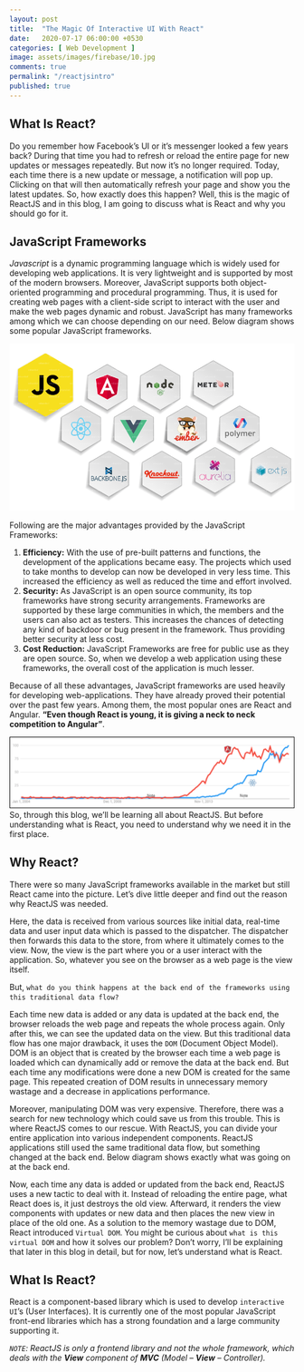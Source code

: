 ```yaml
---
layout: post
title:  "The Magic Of Interactive UI With React"
date:   2020-07-17 06:00:00 +0530
categories: [ Web Development ]
image: assets/images/firebase/10.jpg
comments: true
permalink: "/reactjsintro"
published: true
---
```

## What Is React?
Do you remember how Facebook’s UI or it’s messenger looked a few years back? During that time you had to refresh or reload the entire page for new updates or messages repeatedly. But now it’s no longer required. Today, each time there is a new update or message, a notification will pop up. Clicking on that will then automatically refresh your page and show you the latest updates. So, how exactly does this happen? Well, this is the magic of ReactJS and in this blog, I am going to discuss what is React and why you should go for it.
## JavaScript Frameworks
_Javascript_ is a dynamic programming language which is widely used for developing web applications. It is very lightweight and is supported by most of the modern browsers. Moreover, JavaScript supports both object-oriented programming and procedural programming. Thus, it is used for creating web pages with a client-side script to interact with the user and make the web pages dynamic and robust.
JavaScript has many frameworks among which we can choose depending on our need. Below diagram shows some popular JavaScript frameworks.

![javascript frameworks](/assets/images/firebase/11.png)

Following are the major advantages provided by the JavaScript Frameworks:

1. **Efficiency:** With the use of pre-built patterns and functions, the development of the applications became easy. The projects which used to take months to develop can now be developed in very less time. This increased the efficiency as well as reduced the time and effort involved.
2. **Security:** As JavaScript is an open source community, its top frameworks have strong security arrangements. Frameworks are supported by these large communities in which, the members and the users can also act as testers. This increases the chances of detecting any kind of backdoor or bug present in the framework. Thus providing better security at less cost.
3. **Cost Reduction:** JavaScript Frameworks are free for public use as they are open source. So, when we develop a web application using these frameworks, the overall cost of the application is much lesser.

Because of all these advantages, JavaScript frameworks are used heavily for developing web-applications. They have already proved their potential over the past few years. Among them, the most popular ones are React and Angular. **“Even though React is young, it is giving a neck to neck competition to Angular”**.

![angular vs reactjs](/assets/images/firebase/10.png)
So, through this blog, we’ll be learning all about ReactJS. But before understanding what is React, you need to understand why we need it in the first place.

## Why React?
There were so many JavaScript frameworks available in the market but still React came into the picture. Let’s dive little deeper and find out the reason why ReactJS was needed.

Here, the data is received from various sources like initial data, real-time data and user input data which is passed to the dispatcher. The dispatcher then forwards this data to the store, from where it ultimately comes to the view. Now, the view is the part where you or a user interact with the application. So, whatever you see on the browser as a web page is the view itself.

But, `what do you think happens at the back end of the frameworks using this traditional data flow?`

Each time new data is added or any data is updated at the back end, the browser reloads the web page and repeats the whole process again. Only after this, we can see the updated data on the view. But this traditional data flow has one major drawback, it uses the `DOM` (Document Object Model). DOM is an object that is created by the browser each time a web page is loaded which can dynamically add or remove the data at the back end. But each time any modifications were done a new DOM is created for the same page. This repeated creation of DOM results in unnecessary memory wastage and a decrease in applications performance.

Moreover, manipulating DOM was very expensive. Therefore, there was a search for new technology which could save us from this trouble. This is where ReactJS comes to our rescue. With ReactJS, you can divide your entire application into various independent components. ReactJS applications still used the same traditional data flow, but something changed at the back end. Below diagram shows exactly what was going on at the back end.

Now, each time any data is added or updated from the back end, ReactJS uses a new tactic to deal with it. Instead of reloading the entire page, what React does is, it just destroys the old view. Afterward, it renders the view components with updates or new data and then places the new view in place of the old one. As a solution to the memory wastage due to DOM, React introduced `Virtual DOM`. You might be curious about `what is this virtual DOM` and how it solves our problem? Don’t worry, I’ll be explaining that later in this blog in detail, but for now, let’s understand what is React.

## What Is React?
React is a component-based library which is used to develop `interactive UI`’s (User Interfaces). It is currently one of the most popular JavaScript front-end libraries which has a strong foundation and a large community supporting it. 

_`NOTE`: ReactJS is only a frontend library and not the whole framework, which deals with the **View** component of **MVC** (Model – **View** – Controller)._